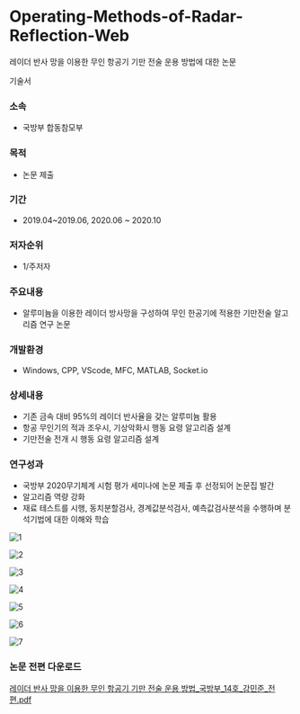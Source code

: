 # Operating-Methods-of-Radar-Reflection-Web
레이더 반사 망을 이용한 무인 항공기 기만 전술 운용 방법에 대한 논문

기술서

### 소속
 - 국방부 합동참모부
 
### 목적
 - 논문 제출
 
### 기간
 - 2019.04~2019.06, 2020.06 ~ 2020.10
 
### 저자순위
  - 1/주저자

### 주요내용
 - 알루미늄을 이용한 레이더 방사망을 구성하여 무인 한공기에 적용한 기만전술 알고리즘 연구 논문

### 개발환경
 - Windows, CPP, VScode, MFC, MATLAB, Socket.io

### 상세내용
 - 기존 금속 대비 95%의 레이더 반사율을 갖는 알루미늄 활용
 - 항공 무인기의 적과 조우시, 기상악화시 행동 요령 알고리즘 설계
 - 기만전술 전개 시 행동 요령 알고리즘 설계
 
### 연구성과
 - 국방부 2020무기체계 시험 평가 세미나에 논문 제출 후 선정되어 논문집 발간
 - 알고리즘 역량 강화
 - 재료 테스트를 시행, 동치분할검사, 경계값분석검사, 예측값검사분석을 수행하며 분석기법에 대한 이해와 학습


![1](https://user-images.githubusercontent.com/17943248/102707199-40109900-42dc-11eb-9436-02160b0c9f53.png)

![2](https://user-images.githubusercontent.com/17943248/102707220-76e6af00-42dc-11eb-87c8-4f16774986ab.png)

![3](https://user-images.githubusercontent.com/17943248/102707238-92ea5080-42dc-11eb-9232-bc7ef66c3495.png)

![4](https://user-images.githubusercontent.com/17943248/102707252-a695b700-42dc-11eb-9db0-7f50bb788f3c.png)

![5](https://user-images.githubusercontent.com/17943248/102707261-bc0ae100-42dc-11eb-8e3c-728ac7b0fa8b.png)

![6](https://user-images.githubusercontent.com/17943248/102707267-cfb64780-42dc-11eb-8702-85e83b1aa2da.png)

![7](https://user-images.githubusercontent.com/17943248/102707272-e2c91780-42dc-11eb-8b63-f39721bf8348.png)


### 논문 전편 다운로드 
[레이더 반사 망을 이용한 무인 항공기 기만 전술 운용 방법_국방부_14호_강민준_전편.pdf](https://github.com/back582/Operating-Methods-of-Radar-Reflection-Web/files/5720622/_._14._._.pdf)
